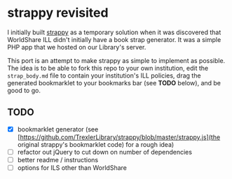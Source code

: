 # strappy revisited

I initially built [strappy](https://github.com/trexlerlibrary/strappy) as a temporary solution when it was discovered that WorldShare ILL didn't initially have a book strap generator. It was a simple PHP app that we hosted on our Library's server.

This port is an attempt to make strappy as simple to implement as possible. The idea is to be able to fork this repo to your own institution, edit the `strap_body.md` file to contain your institution's ILL policies, drag the generated bookmarklet to your bookmarks bar (see **TODO** below), and be good to go. 

## TODO ##
* [x] bookmarklet generator (see [https://github.com/TrexlerLibrary/strappy/blob/master/strappy.js](the original strappy's bookmarklet code) for a rough idea)
* [ ] refactor out jQuery to cut down on number of dependencies
* [ ] better readme / instructions
* [ ] options for ILS other than WorldShare

